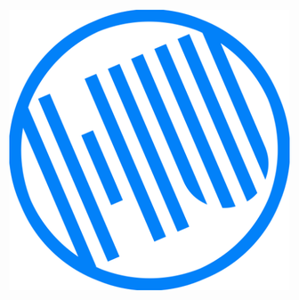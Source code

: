 

<!--
### Hi there 👋
**mhxcAlfred/mhxcAlfred** is a ✨ _special_ ✨ repository because its `README.md` (this file) appears on your GitHub profile.

Here are some ideas to get you started:

- 🔭 I’m currently working on ...
- 🌱 I’m currently learning ...
- 👯 I’m looking to collaborate on ...
- 🤔 I’m looking for help with ...
- 💬 Ask me about ...
- 📫 How to reach me: ...
- 😄 Pronouns: ...
- ⚡ Fun fact: ...
-->

<!--    头像  -->
<p align="center">
    <img  src=https://github.com/mhxcAlfred/mhxcAlfred/blob/main/dist/assets/Hu-2.png weight=20% />
</p>
